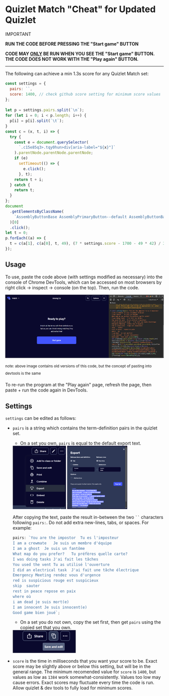 # Quizlet Match "Cheat" for Updated Quizlet

IMPORTANT

<b>RUN THE CODE BEFORE PRESSING THE "Start game" BUTTON</b>

<b>CODE MAY <u>ONLY</u> BE RUN WHEN YOU SEE THE "Start game" BUTTON. THE CODE DOES NOT WORK WITH THE "Play again" BUTTON.</b>

---

The following can achieve a min 1.3s score for any Quizlet Match set:

```js
const settings = {
  pairs: ``,
  score: 1400, // check github score setting for minimum score values
};

let p = settings.pairs.split(`\n`);
for (let i = 0; i < p.length; i++) {
  p[i] = p[i].split(`\t`);
}
const c = (x, t, i) => {
  try {
    const e = document.querySelector(
      `.c15e85q3>.tqy0hun>div[aria-label="${x}"]`
    ).parentNode.parentNode.parentNode;
    if (e)
      setTimeout(() => {
        e.click();
      }, t);
    return t + i;
  } catch {
    return t;
  }
};
document
  .getElementsByClassName(
    `AssemblyButtonBase AssemblyPrimaryButton--default AssemblyButtonBase--xlarge AssemblyButtonBase--padding AssemblyButtonBase--fullWidth`
  )[0]
  .click();
let t = 0;
p.forEach((a) => {
  t = c(a[1], c(a[0], t, 49), (7 * settings.score - 1700 - 49 * 42) / 36);
});
```

## Usage

To use, paste the code above (with settings modified as necessary) into the console of Chrome DevTools, which can be accessed on most browsers by right click → inspect → console (on the top). Then, run the code.

<img src="images/devtoolsconsole.png" alt="" height="200"/>
<p style="line-height:1.2rem;">
<sup>note: above image contains old versions of this code, but the concept of pasting into devtools is the same</sup></p>

To re-run the program at the "Play again" page, refresh the page, then paste + run the code again in DevTools.

## Settings

`settings` can be edited as follows:

- `pairs` is a string which contains the term-definition pairs in the quizlet set.

  - On a set you own, `pairs` is equal to the default export text.

  <img src="images/exportbutton.png" alt="" height="200"/>
  <img src="images/exportcopied.png" alt="" height="200"/>

  After copying the text, paste the result in-between the two ` `` ` characters following `pairs:`. Do not add extra new-lines, tabs, or spaces. For example:

  ```js
  pairs: `You are the impostor	Tu es l'imposteur
  I am a crewmate	Je suis un membre d'équipe
  I am a ghost	Je suis un fantôme
  What map do you prefer?	Tu préfères quelle carte?
  I was doing tasks	J'ai fait les tâches
  You used the vent	Tu as utilisé l'ouverture
  I did an electrical task	J'ai fait une tâche électrique
  Emergency Meeting	rendez vous d'urgence
  red is suspicious	rouge est suspicieux
  skip	sauter
  rest in peace	repose en paix
  where	où
  i am dead	je suis mort(e)
  I am innocent	Je suis innocent(e)
  Good game	bien joué`;
  ```

  - On a set you do not own, copy the set first, then get `pairs` using the copied set that you own.

  <img src="images/copy.png" alt="" width="200"/>

- `score` is the time in milliseconds that you want your score to be. Exact score may be slightly above or below this setting, but will be in the general range. The minimum recomended value for `score` is `1400`, but values as low as `1384` work somewhat-consistently. Values too low may cause errors. Exact scores may fluctuate every time the code is run. Allow quizlet & dev tools to fully load for minimum scores.
